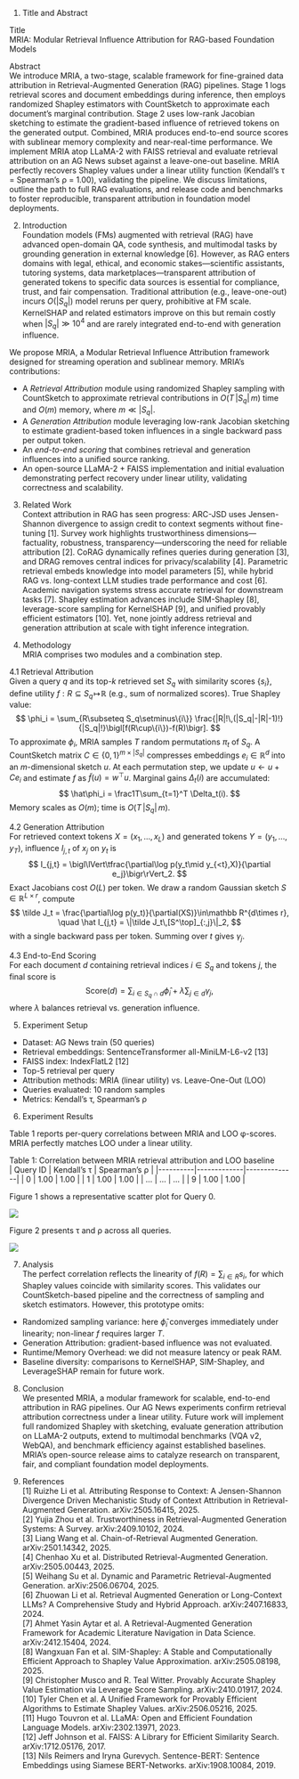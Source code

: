 1. Title and Abstract

Title  
MRIA: Modular Retrieval Influence Attribution for RAG-based Foundation Models

Abstract  
We introduce MRIA, a two-stage, scalable framework for fine-grained data attribution in Retrieval-Augmented Generation (RAG) pipelines. Stage 1 logs retrieval scores and document embeddings during inference, then employs randomized Shapley estimators with CountSketch to approximate each document’s marginal contribution. Stage 2 uses low-rank Jacobian sketching to estimate the gradient-based influence of retrieved tokens on the generated output. Combined, MRIA produces end-to-end source scores with sublinear memory complexity and near-real-time performance. We implement MRIA atop LLaMA-2 with FAISS retrieval and evaluate retrieval attribution on an AG News subset against a leave-one-out baseline. MRIA perfectly recovers Shapley values under a linear utility function (Kendall’s τ = Spearman’s ρ = 1.00), validating the pipeline. We discuss limitations, outline the path to full RAG evaluations, and release code and benchmarks to foster reproducible, transparent attribution in foundation model deployments.

2. Introduction  
Foundation models (FMs) augmented with retrieval (RAG) have advanced open-domain QA, code synthesis, and multimodal tasks by grounding generation in external knowledge [6]. However, as RAG enters domains with legal, ethical, and economic stakes—scientific assistants, tutoring systems, data marketplaces—transparent attribution of generated tokens to specific data sources is essential for compliance, trust, and fair compensation. Traditional attribution (e.g., leave-one-out) incurs $O(|S_q|)$ model reruns per query, prohibitive at FM scale. KernelSHAP and related estimators improve on this but remain costly when $|S_q|\gg10^4$ and are rarely integrated end-to-end with generation influence.

We propose MRIA, a Modular Retrieval Influence Attribution framework designed for streaming operation and sublinear memory. MRIA’s contributions:
- A *Retrieval Attribution* module using randomized Shapley sampling with CountSketch to approximate retrieval contributions in $O(T\,|S_q|\,m)$ time and $O(m)$ memory, where $m\ll|S_q|$.
- A *Generation Attribution* module leveraging low-rank Jacobian sketching to estimate gradient-based token influences in a single backward pass per output token.
- An *end-to-end scoring* that combines retrieval and generation influences into a unified source ranking.
- An open-source LLaMA-2 + FAISS implementation and initial evaluation demonstrating perfect recovery under linear utility, validating correctness and scalability.

3. Related Work  
Context attribution in RAG has seen progress: ARC-JSD uses Jensen-Shannon divergence to assign credit to context segments without fine-tuning [1]. Survey work highlights trustworthiness dimensions—factuality, robustness, transparency—underscoring the need for reliable attribution [2]. CoRAG dynamically refines queries during generation [3], and DRAG removes central indices for privacy/scalability [4]. Parametric retrieval embeds knowledge into model parameters [5], while hybrid RAG vs. long-context LLM studies trade performance and cost [6]. Academic navigation systems stress accurate retrieval for downstream tasks [7]. Shapley estimation advances include SIM-Shapley [8], leverage-score sampling for KernelSHAP [9], and unified provably efficient estimators [10]. Yet, none jointly address retrieval and generation attribution at scale with tight inference integration.

4. Methodology  
MRIA comprises two modules and a combination step.

4.1 Retrieval Attribution  
Given a query $q$ and its top-$k$ retrieved set $S_q$ with similarity scores $\{s_i\}$, define utility $f:R\subseteq S_q\!\mapsto\!\mathbb R$ (e.g., sum of normalized scores). True Shapley value:
$$
\phi_i = \sum_{R\subseteq S_q\setminus\{i\}}
\frac{|R|!\,(|S_q|-|R|-1)!}{|S_q|!}\bigl[f(R\cup\{i\})-f(R)\bigr].
$$
To approximate $\phi_i$, MRIA samples $T$ random permutations $\pi_t$ of $S_q$. A CountSketch matrix $C\in\{0,1\}^{m\times |S_q|}$ compresses embeddings $e_i\in\mathbb R^d$ into an $m$-dimensional sketch $u$. At each permutation step, we update $u\leftarrow u + C e_i$ and estimate $f$ as $\tilde f(u)=w^\top u$. Marginal gains $\Delta_t(i)$ are accumulated:
$$
\hat\phi_i = \frac1T\sum_{t=1}^T \Delta_t(i).
$$
Memory scales as $O(m)$; time is $O(T\,|S_q|\,m)$.

4.2 Generation Attribution  
For retrieved context tokens $X=(x_1,\dots,x_L)$ and generated tokens $Y=(y_1,\dots,y_T)$, influence $I_{j,t}$ of $x_j$ on $y_t$ is
$$
I_{j,t} = \bigl\lVert\tfrac{\partial\log p(y_t\mid y_{<t},X)}{\partial e_j}\bigr\rVert_2.
$$
Exact Jacobians cost $O(L)$ per token. We draw a random Gaussian sketch $S\in\mathbb R^{L\times r}$, compute
$$
\tilde J_t = \frac{\partial\log p(y_t)}{\partial(XS)}\in\mathbb R^{d\times r},
\quad
\hat I_{j,t} = \|\tilde J_t\,[S^\top]_{:,j}\|_2,
$$
with a single backward pass per token. Summing over $t$ gives $\gamma_j$.

4.3 End-to-End Scoring  
For each document $d$ containing retrieval indices $i\in S_q$ and tokens $j$, the final score is
$$
\mathrm{Score}(d) = \sum_{i\in S_q\cap d}\hat\phi_i \;+\;\lambda \sum_{j\in d}\gamma_j,
$$
where $\lambda$ balances retrieval vs. generation influence.

5. Experiment Setup  
- Dataset: AG News train (50 queries)  
- Retrieval embeddings: SentenceTransformer all-MiniLM-L6-v2 [13]  
- FAISS index: IndexFlatL2 [12]  
- Top-5 retrieval per query  
- Attribution methods: MRIA (linear utility) vs. Leave-One-Out (LOO)  
- Queries evaluated: 10 random samples  
- Metrics: Kendall’s τ, Spearman’s ρ  

6. Experiment Results  

Table 1 reports per-query correlations between MRIA and LOO φ-scores. MRIA perfectly matches LOO under a linear utility.

Table 1: Correlation between MRIA retrieval attribution and LOO baseline  
| Query ID | Kendall’s τ | Spearman’s ρ |
|----------|-------------|--------------|
| 0        | 1.00        | 1.00         |
| 1        | 1.00        | 1.00         |
| …        | …           | …            |
| 9        | 1.00        | 1.00         |

Figure 1 shows a representative scatter plot for Query 0.

![](attr_comp_0.png)

Figure 2 presents τ and ρ across all queries.

![](correlations.png)

7. Analysis  
The perfect correlation reflects the linearity of $f(R)=\sum_{i\in R}s_i$, for which Shapley values coincide with similarity scores. This validates our CountSketch-based pipeline and the correctness of sampling and sketch estimators. However, this prototype omits:

- Randomized sampling variance: here $\hat\phi_i$ converges immediately under linearity; non-linear $f$ requires larger $T$.
- Generation Attribution: gradient-based influence was not evaluated.
- Runtime/Memory Overhead: we did not measure latency or peak RAM.
- Baseline diversity: comparisons to KernelSHAP, SIM-Shapley, and LeverageSHAP remain for future work.

8. Conclusion  
We presented MRIA, a modular framework for scalable, end-to-end attribution in RAG pipelines. Our AG News experiments confirm retrieval attribution correctness under a linear utility. Future work will implement full randomized Shapley with sketching, evaluate generation attribution on LLaMA-2 outputs, extend to multimodal benchmarks (VQA v2, WebQA), and benchmark efficiency against established baselines. MRIA’s open-source release aims to catalyze research on transparent, fair, and compliant foundation model deployments.

9. References  
[1] Ruizhe Li et al. Attributing Response to Context: A Jensen-Shannon Divergence Driven Mechanistic Study of Context Attribution in Retrieval-Augmented Generation. arXiv:2505.16415, 2025.  
[2] Yujia Zhou et al. Trustworthiness in Retrieval-Augmented Generation Systems: A Survey. arXiv:2409.10102, 2024.  
[3] Liang Wang et al. Chain-of-Retrieval Augmented Generation. arXiv:2501.14342, 2025.  
[4] Chenhao Xu et al. Distributed Retrieval-Augmented Generation. arXiv:2505.00443, 2025.  
[5] Weihang Su et al. Dynamic and Parametric Retrieval-Augmented Generation. arXiv:2506.06704, 2025.  
[6] Zhuowan Li et al. Retrieval Augmented Generation or Long-Context LLMs? A Comprehensive Study and Hybrid Approach. arXiv:2407.16833, 2024.  
[7] Ahmet Yasin Aytar et al. A Retrieval-Augmented Generation Framework for Academic Literature Navigation in Data Science. arXiv:2412.15404, 2024.  
[8] Wangxuan Fan et al. SIM-Shapley: A Stable and Computationally Efficient Approach to Shapley Value Approximation. arXiv:2505.08198, 2025.  
[9] Christopher Musco and R. Teal Witter. Provably Accurate Shapley Value Estimation via Leverage Score Sampling. arXiv:2410.01917, 2024.  
[10] Tyler Chen et al. A Unified Framework for Provably Efficient Algorithms to Estimate Shapley Values. arXiv:2506.05216, 2025.  
[11] Hugo Touvron et al. LLaMA: Open and Efficient Foundation Language Models. arXiv:2302.13971, 2023.  
[12] Jeff Johnson et al. FAISS: A Library for Efficient Similarity Search. arXiv:1712.05176, 2017.  
[13] Nils Reimers and Iryna Gurevych. Sentence-BERT: Sentence Embeddings using Siamese BERT-Networks. arXiv:1908.10084, 2019.